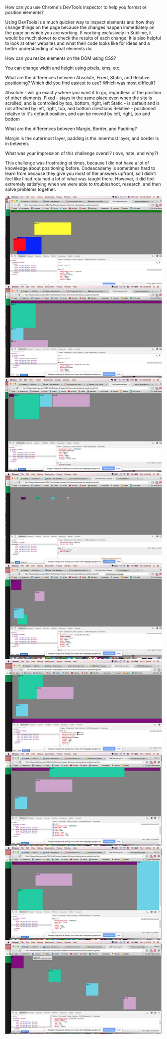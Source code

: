 How can you use Chrome's DevTools inspector to help you format or position elements?

Using DevTools is a much quicker way to inspect elements and how they change things on the page because the changes happen immediately on the page on which you are working. If working exclusively in Sublime, it would be much slower to check the results of each change. It is also helpful to look at other websites and what their code looks like for ideas and a better understanding of what elements do.

How can you resize elements on the DOM using CSS?

You can change width and height using pixels, ems, etc.

What are the differences between Absolute, Fixed, Static, and Relative positioning? Which did you find easiest to use? Which was most difficult?

Absolute - will go exactly where you want it to go, regardless of the position of other elements.
Fixed - stays in the same place even when the site is scrolled, and is controlled by top, bottom, right, left
Static - is default and is not affected by left, right, top, and bottom directions
Relative - positioned relative to it's default position, and can be moved by left, right, top and bottom

What are the differences between Margin, Border, and Padding?

Margin is the outermost layer, padding is the innermost layer, and border is in between.

What was your impression of this challenge overall? (love, hate, and why?)

This challenge was frustrating at times, because I did not have a lot of knowledge about positioning before. Codeacademy is sometimes hard to learn from because they give you most of the answers upfront, so I didn't feel like I had retained a lot of what was taught there. However, it did feel extremely satisfying when we were able to troubleshoot, research, and then solve problems together.

![image_1](/week-3/chrome-devtools/imgs/3.4.1.png)
![image_2](/week-3/chrome-devtools/imgs/3.4.2.png)
![image_3](/week-3/chrome-devtools/imgs/3.4.3.png)
![image_4](/week-3/chrome-devtools/imgs/3.4.4.png)
![image_5](/week-3/chrome-devtools/imgs/3.4.5.png)
![image_6](/week-3/chrome-devtools/imgs/3.4.6.png)
![image_7](/week-3/chrome-devtools/imgs/3.4.7.png)
![image_8](/week-3/chrome-devtools/imgs/3.4.8.png)
![image_9](/week-3/chrome-devtools/imgs/3.4.9.png)
